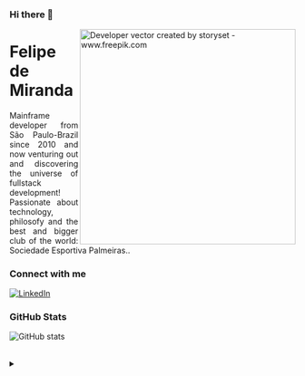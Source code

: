 ### Hi there 👋

<img align="right" alt="Developer vector created by storyset - www.freepik.com" height="380" src="https://user-images.githubusercontent.com/97471199/230774187-e482399b-492c-4c17-a831-0314bf90526e.png">

<h1> Felipe de Miranda </h1>

<p align="justify">Mainframe developer from São Paulo-Brazil since 2010 and now venturing out and discovering the universe of fullstack development!
<br>
 Passionate about technology, philosofy and the best and bigger club of the world: Sociedade Esportiva Palmeiras.</a>.</p>

<h3 align="left">Connect with me</h3>

[![LinkedIn](https://img.shields.io/badge/-LinkedIn-000?style=for-the-badge&logo=linkedin&logoColor=024F02&color:FFF)](https://www.linkedin.com/in/felipe-ricardo-de-miranda-666106a7/)

<h3 align="left">GitHub Stats</h3>

![GitHub stats](https://github-readme-stats-git-masterrstaa-rickstaa.vercel.app/api?username=FeRiMira&hide_title=true&show_icons=true&include_all_commits=false&count_private=true&line_height=25&hide=issues&bg_color=000&title_color=024F02&text_color=FFF&border_radius=3&border_color=36123c&icon_color=FF00F6&theme=jolly)

<br>

<details align="left">
  <summary></summary> 
 
  - Badges by <a href="https://shields.io/">shields.io</a><br>
  - GitHub Stats by <a href="https://github.com/anuraghazra/github-readme-stats">anuraghazra</a>
  - Developer vector created by <a href="https://www.freepik.com/vectors/developer">storyset - www.freepik.com</a> (edited by author)
 
  <div align="right">Made with 💜 by <a href="https://github.com/elidianaandrade">EA</a>.</div>

</details>
